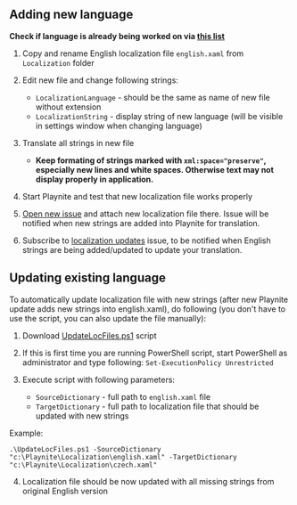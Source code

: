 ## Adding new language
**Check if language is already being worked on via [this list](https://github.com/JosefNemec/Playnite/issues?q=is%3Aopen+is%3Aissue+label%3Alocalization)**

1. Copy and rename English localization file `english.xaml` from `Localization` folder

2. Edit new file and change following strings:
   * `LocalizationLanguage` - should be the same as name of new file without extension
   * `LocalizationString` - display string of new language (will be visible in settings window when changing language)

3. Translate all strings in new file
   * **Keep formating of strings marked with `xml:space="preserve"`, especially new lines and white spaces. Otherwise text may not display properly in application.**

4. Start Playnite and test that new localization file works properly

5. [Open new issue](https://github.com/JosefNemec/Playnite/issues) and attach new localization file there. Issue will be notified when new strings are added into Playnite for translation.

6. Subscribe to [localization updates](https://github.com/JosefNemec/Playnite/issues/385) issue, to be notified when English strings are being added/updated to update your translation.

## Updating existing language

To automatically update localization file with new strings (after new Playnite update adds new strings into english.xaml), do following (you don't have to use the script, you can also update the file manually):

1. Download [UpdateLocFiles.ps1](https://github.com/JosefNemec/Playnite/blob/master/scripts/UpdateLocFiles.ps1) script

2. If this is first time you are running PowerShell script, start PowerShell as administrator and type following: `Set-ExecutionPolicy Unrestricted`

3. Execute script with following parameters:
   * `SourceDictionary` - full path to `english.xaml` file
   * `TargetDictionary` - full path to localization file that should be updated with new strings

Example:

`.\UpdateLocFiles.ps1 -SourceDictionary "c:\Playnite\Localization\english.xaml" -TargetDictionary "c:\Playnite\Localization\czech.xaml"`

4. Localization file should be now updated with all missing strings from original English version